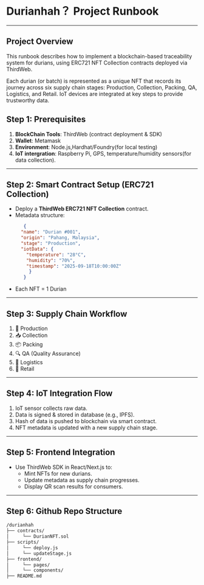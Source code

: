 #  Durianhah？ Project Runbook

---
## Project Overview
   This runbook describes how to implement a blockchain-based traceability system for durians, using ERC721 NFT Collection contracts deployed via ThirdWeb. 
   
   Each durian (or batch) is represented as a unique NFT that records its journey across six supply chain stages: Production, Collection, Packing, QA, Logistics, and Retail. IoT devices are integrated at key steps to provide trustworthy data.
   
## Step 1: Prerequisites

1. **BlockChain Tools**: ThirdWeb (contract deployment & SDK)
2. **Wallet**: Metamask
3. **Environment**: Node.js,Hardhat/Foundry(for local testing)
4. **IoT intergration**: Raspberry Pi, GPS, temperature/humidity sensors(for data collection).

---

## Step 2: Smart Contract Setup (ERC721 Collection)

- Deploy a **ThirdWeb ERC721 NFT Collection** contract. 
- Metadata structure:
   ```json
      {
     "name": "Durian #001",
     "origin": "Pahang, Malaysia",
     "stage": "Production",
     "iotData": {
       "temperature": "28°C",
       "humidity": "70%",
       "timestamp": "2025-09-18T10:00:00Z"
        }
      }
   ```
- Each NFT = 1 Durian

---

## Step 3: Supply Chain Workflow

1. 🏡 Production
2. 📥 Collection
3. 📦 Packing
4. 🔍 QA (Quality Assurance)
5. 🚚 Logistics
6. 🛒 Retail

---

## Step 4: IoT Integration Flow
1. IoT sensor collects raw data.
2. Data is signed & stored in database (e.g., IPFS).
3. Hash of data is pushed to blockchain via smart contract.
4. NFT metadata is updated with a new supply chain stage.

---

## Step 5: Frontend Integration
- Use ThirdWeb SDK in React/Next.js to:
   - Mint NFTs for new durians.
   - Update metadata as supply chain progresses.
   - Display QR scan results for consumers.

---

## Step 6: Github Repo Structure
   ```bash
   /durianhah
  ├── contracts/
  │     └── DurianNFT.sol
  ├── scripts/
  │     └── deploy.js
  │     └── updateStage.js
  ├── frontend/
  │     └── pages/
  │     └── components/
  ├── README.md
   ```
